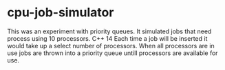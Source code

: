 # cpu-job-simulator
This was an experiment with priority queues. It simulated jobs that need process using 10 processors. C++ 14
Each time a job will be inserted it would take up a select number of processors. When all processors are in use
jobs are thrown into a priority queue untill processors are available for use.


